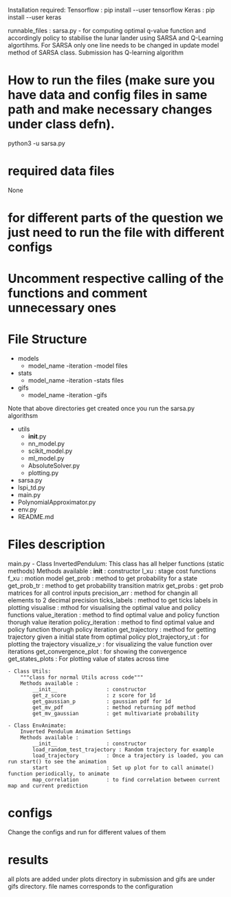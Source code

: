 Installation required:
Tensorflow  : pip install --user tensorflow
Keras       : pip install --user keras


runnable_files :
sarsa.py
    - for computing optimal q-value function and accordingly policy to stabilise the lunar lander using SARSA and Q-Learning algortihms. For SARSA only one line needs to be changed in update model method of SARSA class. Submission has Q-learning algorithm


# How to run the files (make sure you have data and config files in same path and make necessary changes under class defn).
python3 -u sarsa.py

# required data files
None

# for different parts of the question we just need to run the file with different configs
# Uncomment respective calling of the functions and comment unnecessary ones

# File Structure
- models
    - model_name
        -iteration
            -model files
- stats
    - model_name
        -iteration
            -stats files
- gifs
    - model_name
        -iteration
            -gifs

Note that above directories get created once you run the sarsa.py algorithsm
- utils
    - __init__.py
    - nn_model.py
    - scikit_model.py
    - ml_model.py
    - AbsoluteSolver.py
    - plotting.py
- sarsa.py
- lspi_td.py
- main.py
- PolynomialApproximator.py
- env.py
- README.md



# Files description

main.py
    - Class InvertedPendulum:
        This class has all helper functions (static methods)
        Methods available :
            __init__                : constructor
            l_xu                    : stage cost functions
            f_xu                    : motion model
            get_prob                : method to get probability for a state
            get_prob_tr             : method to get probability transition matrix
            get_probs               : get prob matrices for all control inputs
            precision_arr           : method for changin all elements to 2 decimal precision
            ticks_labels            : method to get ticks labels in plotting
            visualise               : mthod for visualising the optimal value and policy functions
            value_iteration         : method to find optimal value and policy function thorugh value iteration
            policy_iteration        : method to find optimal value and policy function thorugh policy iteration
            get_trajectory          : method for getting trajectory given a initial state from optimal policy
            plot_trajectory_ut      : for plotting the trajectory
            visualize_v             : for visualizing the value function over iterations
            get_convergence_plot    : for showing the convergence
            get_states_plots        : For plotting value of states across time

    - Class Utils:
        """class for normal Utils across code"""
        Methods available :
            __init__                : constructor
            get_z_score             : z score for 1d
            get_gaussian_p          : gaussian pdf for 1d
            get_mv_pdf              : method returning pdf method
            get_mv_gaussian         : get multivariate probability

    - Class EnvAnimate:
        Inverted Pendulum Animation Settings
        Methods available :
            __init__                : constructor
            load_random_test_trajectory : Random trajectory for example
            load_trajectory         : Once a trajectory is loaded, you can run start() to see the animation
            start                   : Set up plot for to call animate() function periodically, to animate
            map_correlation         : to find correlation between current map and current prediction


# configs
Change the configs and run for different values of them


# results
all plots are added under plots directory in submission and gifs are under gifs directory. file names corresponds to the configuration


